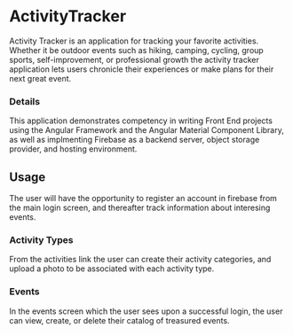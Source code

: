 # ActivityTracker

Activity Tracker is an application for tracking your favorite activities.  Whether it be outdoor events such as hiking, camping, cycling, group sports, self-improvement, or professional growth the activity tracker application lets users chronicle their experiences or make plans for their next great event.

### Details

This application demonstrates competency in writing Front End projects using the Angular Framework and the Angular Material Component Library, as well as implmenting Firebase as a backend server, object storage provider, and hosting environment.  

## Usage

The user will have the opportunity to register an account in firebase from the main login screen, and thereafter track information about interesing events.

### Activity Types

From the activities link the user can create their activity categories, and upload a photo to be associated with each activity type.

### Events

In the events screen which the user sees upon a successful login, the user can view, create, or delete their catalog of treasured events.

